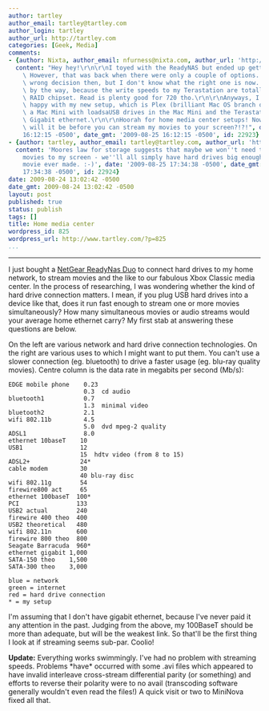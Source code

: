 ```yaml
---
author: tartley
author_email: tartley@tartley.com
author_login: tartley
author_url: http://tartley.com
categories: [Geek, Media]
comments:
- {author: Nixta, author_email: nfurness@nixta.com, author_url: 'http://nixtarolls.nixta.com',
  content: "Hey hey!\r\n\r\nI toyed with the ReadyNAS but ended up getting a Terastation.\
    \ However, that was back when there were only a couple of options. I made the\
    \ wrong decision then, but I don't know what the right one is now. It's wrong,\
    \ by the way, because the write speeds to my Terastation are totally hosed - bad\
    \ RAID chipset. Read is plenty good for 720 tho.\r\n\r\nAnyways, I'm very very\
    \ happy with my new setup, which is Plex (brilliant Mac OS branch of XBMC) on\
    \ a Mac Mini with loadsaUSB drives in the Mac Mini and the Terastation across\
    \ Gigabit ethernet.\r\n\r\nHoorah for home media center setups! Now, how long\
    \ will it be before you can stream my movies to your screen?!?!", date: '2009-08-25
    16:12:15 -0500', date_gmt: '2009-08-25 16:12:15 -0500', id: 22923}
- {author: tartley, author_email: tartley@tartley.com, author_url: 'http://tartley.com',
  content: 'Moores law for storage suggests that maybe we won''t need to stream your
    movies to my screen - we''ll all simply have hard drives big enough for every
    movie ever made. :-)', date: '2009-08-25 17:34:38 -0500', date_gmt: '2009-08-25
    17:34:38 -0500', id: 22924}
date: 2009-08-24 13:02:42 -0500
date_gmt: 2009-08-24 13:02:42 -0500
layout: post
published: true
status: publish
tags: []
title: Home media center
wordpress_id: 825
wordpress_url: http://www.tartley.com/?p=825
...
```

---

I just bought a [NetGear ReadyNas
Duo](http://www.dabs.com/products/netgear-readynas-duo--2-bay----no-drives-included-5063.html)
to connect hard drives to my home network, to stream movies and the like
to our fabulous Xbox Classic media center. In the process of
researching, I was wondering whether the kind of hard drive connection
matters. I mean, if you plug USB hard drives into a device like that,
does it run fast enough to stream one or more movies simultaneously? How
many simultaneous movies or audio streams would your average home
ethernet carry? My first stab at answering these questions are below.

On the left are various network and hard drive connection technologies.
On the right are various uses to which I might want to put them. You
can't use a slower connection (eg. bluetooth) to drive a faster usage
(eg. blu-ray quality movies). Centre column is the data rate in megabits
per second (Mb/s):

    EDGE mobile phone    0.23
                         0.3  cd audio
    bluetooth1           0.7
                         1.3  minimal video
    bluetooth2           2.1
    wifi 802.11b         4.5
                         5.0  dvd mpeg-2 quality
    ADSL1                8.0
    ethernet 10baseT    10
    USB1                12
                        15  hdtv video (from 8 to 15)
    ADSL2+              24*
    cable modem         30
                        40 blu-ray disc
    wifi 802.11g        54
    firewire800 act     65
    ethernet 100baseT  100*
    PCI                133
    USB2 actual        240
    firewire 400 theo  400
    USB2 theoretical   480
    wifi 802.11n       600
    firewire 800 theo  800
    Seagate Barracuda  960*
    ethernet gigabit 1,000
    SATA-150 theo    1,500
    SATA-300 theo    3,000

    blue = network
    green = internet
    red = hard drive connection
    * = my setup

I'm assuming that I don't have gigabit ethernet, because I've never paid
it any attention in the past. Judging from the above, my 100BaseT should
be more than adequate, but will be the weakest link. So that'll be the
first thing I look at if streaming seems sub-par. Coolio!

**Update:** Everything works swimmingly. I've had no problem with
streaming speeds. Problems \*have\* occurred with some .avi files which
appeared to have invalid interleave cross-stream differential parity (or
something) and efforts to reverse their polarity were to no avail
(transcoding software generally wouldn't even read the files!) A quick
visit or two to MiniNova fixed all that.
